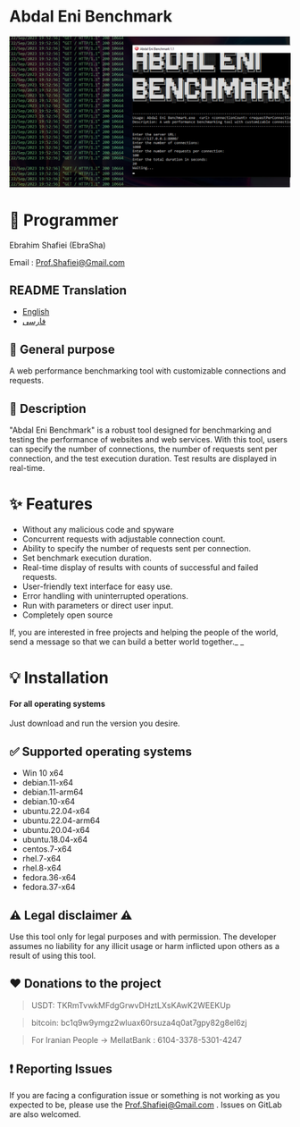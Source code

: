 # Abdal Eni Benchmark

![](https://raw.githubusercontent.com/ebrasha/Abdal-Eni-Benchmark/main/Abdal-Eni-Benchmark.jpg)

# 🤵 Programmer
Ebrahim Shafiei (EbraSha)

Email :  Prof.Shafiei@Gmail.com

## README Translation
- [English](README.md)
- [فارسی](README.fa.md)

## 💎 General purpose
A web performance benchmarking tool with customizable connections and requests.

## 💎 Description
"Abdal Eni Benchmark" is a robust tool designed for benchmarking and testing the performance of websites and web services. With this tool, users can specify the number of connections, the number of requests sent per connection, and the test execution duration. Test results are displayed in real-time.

# ✨ Features
- Without any malicious code and spyware
- Concurrent requests with adjustable connection count.
- Ability to specify the number of requests sent per connection.
- Set benchmark execution duration.
- Real-time display of results with counts of successful and failed requests.
- User-friendly text interface for easy use.
- Error handling with uninterrupted operations.
- Run with parameters or direct user input.
- Completely open source


If, you are interested in free projects and helping the people of the world, send a message so that we can build a better world together._
_

# 💡 Installation

#### For all operating systems
Just download and run the version you desire.
 
## ✅ Supported operating systems

- Win 10 x64
- debian.11-x64
- debian.11-arm64
- debian.10-x64
- ubuntu.22.04-x64
- ubuntu.22.04-arm64
- ubuntu.20.04-x64
- ubuntu.18.04-x64
- centos.7-x64
- rhel.7-x64
- rhel.8-x64
- fedora.36-x64
- fedora.37-x64

 

## ⚠️ Legal disclaimer ⚠️

Use this tool only for legal purposes and with permission. The developer assumes no liability for any illicit usage or harm inflicted upon others as a result of using this tool.

## ❤️ Donations to the project

> USDT:      TKRmTvwkMFdgGrwvDHztLXsKAwK2WEEKUp

> bitcoin:   bc1q9w9ymgz2wluax60rsuza4q0at7gpy82g8el6zj

> For Iranian People -> MellatBank : 6104-3378-5301-4247

## ❗ Reporting Issues

If you are facing a configuration issue or something is not working as you expected to be, please use the Prof.Shafiei@Gmail.com . Issues on GitLab are also welcomed.

